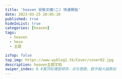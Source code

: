 ```yaml
---
title: 'heaven 安裝文檔(二) 快速開始'
date: 2023-03-25 20:05:10
published: true
hideInList: true
categories: [heaven]
tags:
  - heaven
  - hexo
  - 主题

isTop: false
top_img: https://www.wyblog1.tk/Cover/cover02.jpg
description: heaven主题文档
swiper_index: 6 #置顶轮播图顺序，非负整数，数字越大越靠前
---
```

